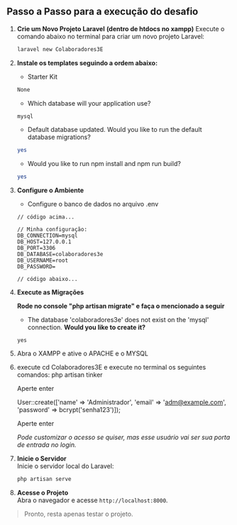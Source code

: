 ## Passo a Passo para a execução do desafio

1. **Crie um Novo Projeto Laravel**  **(dentro de htdocs no xampp)**
    Execute o comando abaixo no terminal para criar um novo projeto Laravel:  
    ```bash
    laravel new Colaboradores3E
    ```

2. **Instale os templates seguindo a ordem abaixo:**  
    
    - Starter Kit  
    ```bash
    None
    ```
    - Which database will your application use?
    ```bash
    mysql
    ```
    - Default database updated. Would you like to run the default database migrations?  
    ```bash
    yes
    ```
    - Would you like to run npm install and npm run build?  
    ```bash
    yes
    ```

3. **Configure o Ambiente**  

    - Configure o banco de dados no arquivo .env
    ```
    // código acima...

    // Minha configuração:
    DB_CONNECTION=mysql
    DB_HOST=127.0.0.1
    DB_PORT=3306
    DB_DATABASE=colaboradores3e
    DB_USERNAME=root
    DB_PASSWORD=

    // código abaixo...
    ```

4. **Execute as Migrações**  

    **Rode no console "php artisan migrate" e faça o mencionado a seguir**

    - The database 'colaboradores3e' does not exist on the 'mysql' connection.
        **Would you like to create it?**
    ```
    yes
    ```

5. Abra o XAMPP e ative o APACHE e o MYSQL

6. execute cd Colaboradores3E e execute no terminal os seguintes comandos:
	php artisan tinker
	
	Aperte enter
	
	User::create(['name' => 'Administrador', 'email' => 'adm@example.com', 'password' => bcrypt('senha123')]);

	Aperte enter

	*Pode customizar o acesso se quiser, mas esse usuário vai ser sua porta de entrada no login.*

7. **Inicie o Servidor**  
    Inicie o servidor local do Laravel:  
    ```bash
    php artisan serve
    ```

8. **Acesse o Projeto**  
    Abra o navegador e acesse `http://localhost:8000`.

> Pronto, resta apenas testar o projeto.